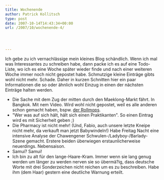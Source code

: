 ```yaml
---
title: Wochenende
author: Patrick Kollitsch
type: post
date: 2007-10-14T14:43:34+00:00
url: /2007/10/wochenende-4/




---
```

Ich gebe zu ich vernachlässige mein kleines Blog schändlich. Wenn ich mal was Interessantes zu schreiben habe, dann packe ich es auf eine Todo-Liste, wo ich es eine Woche später wieder finde und nach einer weiteren Woche immer noch nicht gepostet habe. Schmutzige kleine Einträge gibts wohl nicht mehr. Schade. Daher in kurzen Schnitten hier ein paar Informationen die so oder ähnlich wohl Einzug in einen der nächsten Einträge halten werden.

  * Die Sache mit dem Zug der mitten durch den Maeklong-Markt fährt. In Bangkok. Mit nem Video. Wird wohl nicht gepostet, weil es alle anderen schon gemacht haben, bspw. [der Rollmops][1].
  * "Wer was auf sich hält, hält sich einen Praktikanten". So einen Eintrag wird es mit Sicherheit geben ;)
  * Die Pharmacy ist nicht mehr! (Und, Fabio, auch unsere letzte Kneipe nicht mehr, da verkauft man jetzt Babywindeln!) Habe Freitag Nacht eine intensive Analyse der Chawengener Schwulen-/Ladyboy-/Barlady-Szene gemacht. Erstere beiden überwiegen erstaunlicherweise neuerdings. Nebensaison.
  * Samui? Samui!
  * Ich bin zu alt für den lange-Haare-Kram. Immer wenn sie lang genug werden um länger zu werden nerven sie so übermä?ig, dass deutsche Worte mit drei Sonderzeichen nicht reichen um es zu beschreiben. Habe ihm (dem Haar) gestern eine deutliche Warnung erteilt.

 [1]: http://rollmops.wordpress.com/2007/10/04/maeklong-railway-market-bkk/
